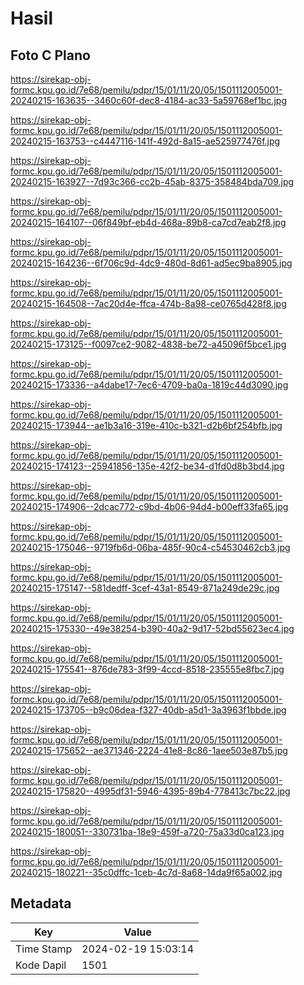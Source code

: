 # Hasil

## Foto C Plano

https://sirekap-obj-formc.kpu.go.id/7e68/pemilu/pdpr/15/01/11/20/05/1501112005001-20240215-163635--3460c60f-dec8-4184-ac33-5a59768ef1bc.jpg

https://sirekap-obj-formc.kpu.go.id/7e68/pemilu/pdpr/15/01/11/20/05/1501112005001-20240215-163753--c4447116-141f-492d-8a15-ae525977476f.jpg

https://sirekap-obj-formc.kpu.go.id/7e68/pemilu/pdpr/15/01/11/20/05/1501112005001-20240215-163927--7d93c366-cc2b-45ab-8375-358484bda709.jpg

https://sirekap-obj-formc.kpu.go.id/7e68/pemilu/pdpr/15/01/11/20/05/1501112005001-20240215-164107--06f849bf-eb4d-468a-89b8-ca7cd7eab2f8.jpg

https://sirekap-obj-formc.kpu.go.id/7e68/pemilu/pdpr/15/01/11/20/05/1501112005001-20240215-164236--6f706c9d-4dc9-480d-8d61-ad5ec9ba8905.jpg

https://sirekap-obj-formc.kpu.go.id/7e68/pemilu/pdpr/15/01/11/20/05/1501112005001-20240215-164508--7ac20d4e-ffca-474b-8a98-ce0765d428f8.jpg

https://sirekap-obj-formc.kpu.go.id/7e68/pemilu/pdpr/15/01/11/20/05/1501112005001-20240215-173125--f0097ce2-9082-4838-be72-a45096f5bce1.jpg

https://sirekap-obj-formc.kpu.go.id/7e68/pemilu/pdpr/15/01/11/20/05/1501112005001-20240215-173336--a4dabe17-7ec6-4709-ba0a-1819c44d3090.jpg

https://sirekap-obj-formc.kpu.go.id/7e68/pemilu/pdpr/15/01/11/20/05/1501112005001-20240215-173944--ae1b3a16-319e-410c-b321-d2b6bf254bfb.jpg

https://sirekap-obj-formc.kpu.go.id/7e68/pemilu/pdpr/15/01/11/20/05/1501112005001-20240215-174123--25941856-135e-42f2-be34-d1fd0d8b3bd4.jpg

https://sirekap-obj-formc.kpu.go.id/7e68/pemilu/pdpr/15/01/11/20/05/1501112005001-20240215-174906--2dcac772-c9bd-4b06-94d4-b00eff33fa65.jpg

https://sirekap-obj-formc.kpu.go.id/7e68/pemilu/pdpr/15/01/11/20/05/1501112005001-20240215-175046--9719fb6d-06ba-485f-90c4-c54530462cb3.jpg

https://sirekap-obj-formc.kpu.go.id/7e68/pemilu/pdpr/15/01/11/20/05/1501112005001-20240215-175147--581dedff-3cef-43a1-8549-871a249de29c.jpg

https://sirekap-obj-formc.kpu.go.id/7e68/pemilu/pdpr/15/01/11/20/05/1501112005001-20240215-175330--49e38254-b390-40a2-9d17-52bd55623ec4.jpg

https://sirekap-obj-formc.kpu.go.id/7e68/pemilu/pdpr/15/01/11/20/05/1501112005001-20240215-175541--876de783-3f99-4ccd-8518-235555e8fbc7.jpg

https://sirekap-obj-formc.kpu.go.id/7e68/pemilu/pdpr/15/01/11/20/05/1501112005001-20240215-173705--b9c06dea-f327-40db-a5d1-3a3963f1bbde.jpg

https://sirekap-obj-formc.kpu.go.id/7e68/pemilu/pdpr/15/01/11/20/05/1501112005001-20240215-175652--ae371346-2224-41e8-8c86-1aee503e87b5.jpg

https://sirekap-obj-formc.kpu.go.id/7e68/pemilu/pdpr/15/01/11/20/05/1501112005001-20240215-175820--4995df31-5946-4395-89b4-778413c7bc22.jpg

https://sirekap-obj-formc.kpu.go.id/7e68/pemilu/pdpr/15/01/11/20/05/1501112005001-20240215-180051--330731ba-18e9-459f-a720-75a33d0ca123.jpg

https://sirekap-obj-formc.kpu.go.id/7e68/pemilu/pdpr/15/01/11/20/05/1501112005001-20240215-180221--35c0dffc-1ceb-4c7d-8a68-14da9f65a002.jpg


## Metadata

| Key        | Value               |
| ---------- | ------------------- |
| Time Stamp | 2024-02-19 15:03:14 |
| Kode Dapil | 1501                |



